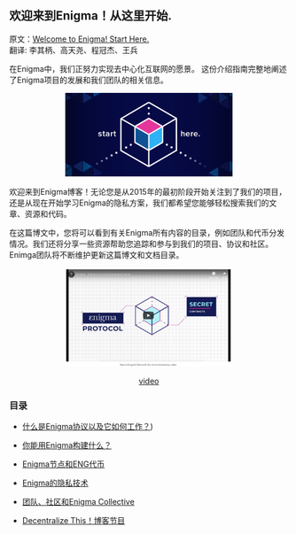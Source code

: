 ## 欢迎来到Enigma！从这里开始.
原文：[Welcome to Enigma! Start Here.](https://blog.enigma.co/welcome-to-enigma-start-here-e65c8c9125ef)  
翻译: 李其柄、高天尧、程冠杰、王兵

在Enigma中，我们正努力实现去中心化互联网的愿景。 这份介绍指南完整地阐述了Enigma项目的发展和我们团队的相关信息。

<div align=center><img width="60%" height="36%" src="figure/1.png"/>

<div align=left>
  
欢迎来到Enigma博客！无论您是从2015年的最初阶段开始关注到了我们的项目，还是从现在开始学习Enigma的隐私方案，我们都希望您能够轻松搜索我们的文章、资源和代码。

在这篇博文中，您将可以看到有关Enigma所有内容的目录，例如团队和代币分发情况。我们还将分享一些资源帮助您追踪和参与到我们的项目、协议和社区。 Enimga团队将不断维护更新这篇博文和文档目录。

<div align=center><img width="60%" height="36%" src="figure/2.png"/> 

[video](https://www.youtube.com/watch?v=qeJn8YgDIlw)

<div align=left>
  
### 目录

- [什么是Enigma协议以及它如何工作？]())

- [你能用Enigma构建什么？]()

- [Enigma节点和ENG代币]()

- [Enigma的隐私技术]()

- [团队、社区和Enigma Collective]()

- [Decentralize This！博客节目]()

